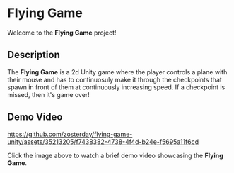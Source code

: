# Flying Game

Welcome to the **Flying Game** project!

## Description

The **Flying Game** is a 2d Unity game where the player controls a plane with their mouse and has to continuosuly make it through the checkpoints that spawn in front of them at continuously increasing speed. If a checkpoint is missed, then it's game over!

## Demo Video

https://github.com/zosterday/flying-game-unity/assets/35213205/f7438382-4738-4f4d-b24e-f5695a11f6cd

Click the image above to watch a brief demo video showcasing the **Flying Game**.
